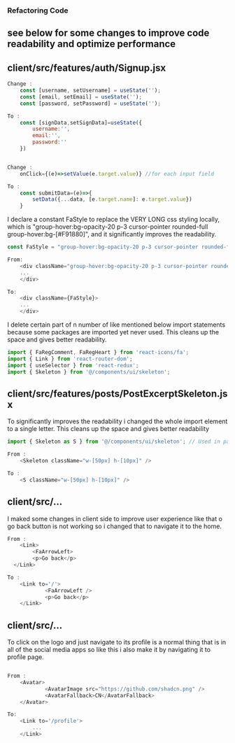 ### Refactoring Code
## see below for some changes to improve code readability and optimize performance 

## client/src/features/auth/Signup.jsx

```javascript
Change : 
    const [username, setUsername] = useState('');
    const [email, setEmail] = useState('');
    const [password, setPassword] = useState('');

To :
    const [signData,setSignData]=useState({
        username:'',
        email:'',
        password:''
    })


Change :
    onClick={(e)=>setValue(e.target.value)} //for each input field

To :
    const submitData=(e)=>{
        setData({...data, [e.target.name]: e.target.value})
    }

```

I declare a constant FaStyle to replace the VERY LONG css styling locally, which is "group-hover:bg-opacity-20 p-3 cursor-pointer rounded-full  group-hover:bg-[#F91880]",
and it significantly improves the readability.

```javascript
const FaStyle = "group-hover:bg-opacity-20 p-3 cursor-pointer rounded-full group-hover:bg-[#F91880]"

From:
    <div className="group-hover:bg-opacity-20 p-3 cursor-pointer rounded-full group-hover:bg-[#F91880]">
    ...
    </div>

To:
    <div className={FaStyle}>
    ...
    </div>
```
I delete certain part of n number of like mentioned below import statements because some packages are imported yet never used. This cleans up the space and gives better readability.

```javascript
import { FaRegComment, FaRegHeart } from 'react-icons/fa';
import { Link } from 'react-router-dom';
import { useSelector } from 'react-redux';
import { Skeleton } from '@/components/ui/skeleton';

```

## client/src/features/posts/PostExcerptSkeleton.jsx

To significantly improves the readability i changed the whole import element to a single letter.
This cleans up the space and gives better readability

```javascript
import { Skeleton as S } from '@/components/ui/skeleton'; // Used in page by 12-15 times

From :
    <Skeleton className="w-[50px] h-[10px]" />

To :
    <S className="w-[50px] h-[10px]" />

```

## client/src/...

I maked some changes in client side to improve user experience like that o go back button is not working so i changed that to navigate it to the home.
```javascript
From :
    <Link>
        <FaArrowLeft>
        <p>Go back</p>
  </Link>

To :
    <Link to='/'>
            <FaArrowLeft />
            <p>Go back</p>
    </Link>
```


## client/src/...

To click on the logo and just navigate to its profile is a normal thing that is in all of the social media apps so like this i also make it by navigating it to profile page.
```javascript

From :
    <Avatar>
            <AvatarImage src="https://github.com/shadcn.png" />
            <AvatarFallback>CN</AvatarFallback>
    </Avatar>

To:
    <Link to='/profile'>
        ...
    </Link>
```
